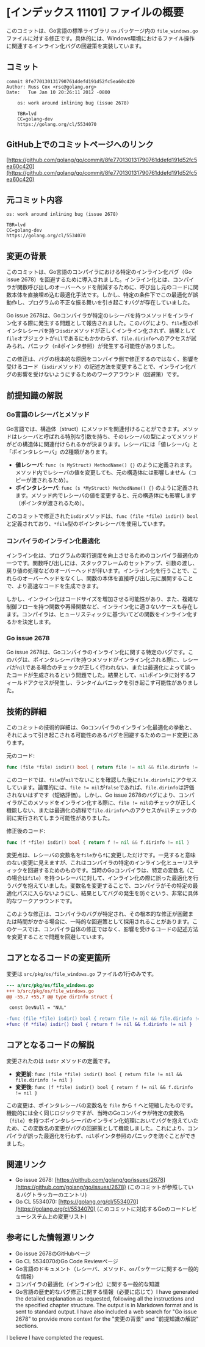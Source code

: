# [インデックス 11101] ファイルの概要

このコミットは、Go言語の標準ライブラリ `os` パッケージ内の `file_windows.go` ファイルに対する修正です。具体的には、Windows環境におけるファイル操作に関連するインライン化バグの回避策を実装しています。

## コミット

```
commit 8fe770130131790761ddefd191d52fc5ea60c420
Author: Russ Cox <rsc@golang.org>
Date:   Tue Jan 10 20:26:11 2012 -0800

    os: work around inlining bug (issue 2678)
    
    TBR=lvd
    CC=golang-dev
    https://golang.org/cl/5534070
```

## GitHub上でのコミットページへのリンク

[https://github.com/golang/go/commit/8fe770130131790761ddefd191d52fc5ea60c420](https://github.com/golang/go/commit/8fe770130131790761ddefd191d52fc5ea60c420)

## 元コミット内容

```
os: work around inlining bug (issue 2678)

TBR=lvd
CC=golang-dev
https://golang.org/cl/5534070
```

## 変更の背景

このコミットは、Go言語のコンパイラにおける特定のインライン化バグ（Go issue 2678）を回避するために導入されました。インライン化とは、コンパイラが関数呼び出しのオーバーヘッドを削減するために、呼び出し元のコードに関数本体を直接埋め込む最適化手法です。しかし、特定の条件下でこの最適化が誤動作し、プログラムの不正な振る舞いを引き起こすバグが存在していました。

Go issue 2678は、Goコンパイラが特定のレシーバを持つメソッドをインライン化する際に発生する問題として報告されました。このバグにより、`file`型のポインタレシーバを持つ`isdir`メソッドが正しくインライン化されず、結果として`file`オブジェクトが`nil`であるにもかかわらず、`file.dirinfo`へのアクセスが試みられ、パニック（nilポインタ参照）が発生する可能性がありました。

この修正は、バグの根本的な原因をコンパイラ側で修正するのではなく、影響を受けるコード（`isdir`メソッド）の記述方法を変更することで、インライン化バグの影響を受けないようにするためのワークアラウンド（回避策）です。

## 前提知識の解説

### Go言語のレシーバとメソッド

Go言語では、構造体（struct）にメソッドを関連付けることができます。メソッドはレシーバと呼ばれる特別な引数を持ち、そのレシーバの型によってメソッドがどの構造体に関連付けられるかが決まります。レシーバには「値レシーバ」と「ポインタレシーバ」の2種類があります。

*   **値レシーバ**: `func (s MyStruct) MethodName() {}` のように定義されます。メソッド内でレシーバの値を変更しても、元の構造体には影響しません（コピーが渡されるため）。
*   **ポインタレシーバ**: `func (s *MyStruct) MethodName() {}` のように定義されます。メソッド内でレシーバの値を変更すると、元の構造体にも影響します（ポインタが渡されるため）。

このコミットで修正された`isdir`メソッドは、`func (file *file) isdir() bool` と定義されており、`*file`型のポインタレシーバを使用しています。

### コンパイラのインライン化最適化

インライン化は、プログラムの実行速度を向上させるためのコンパイラ最適化の一つです。関数呼び出しには、スタックフレームのセットアップ、引数の渡し、戻り値の処理などのオーバーヘッドが伴います。インライン化を行うことで、これらのオーバーヘッドをなくし、関数の本体を直接呼び出し元に展開することで、より高速なコードを生成できます。

しかし、インライン化はコードサイズを増加させる可能性があり、また、複雑な制御フローを持つ関数や再帰関数など、インライン化に適さないケースも存在します。コンパイラは、ヒューリスティックに基づいてどの関数をインライン化するかを決定します。

### Go issue 2678

Go issue 2678は、Goコンパイラのインライン化に関する特定のバグです。このバグは、ポインタレシーバを持つメソッドがインライン化される際に、レシーバが`nil`である場合のチェックが正しく行われない、または最適化によって誤ったコードが生成されるという問題でした。結果として、`nil`ポインタに対するフィールドアクセスが発生し、ランタイムパニックを引き起こす可能性がありました。

## 技術的詳細

このコミットの技術的詳細は、Goコンパイラのインライン化最適化の挙動と、それによって引き起こされる可能性のあるバグを回避するためのコード変更にあります。

元のコード:
```go
func (file *file) isdir() bool { return file != nil && file.dirinfo != nil }
```
このコードでは、`file`が`nil`でないことを確認した後に`file.dirinfo`にアクセスしています。論理的には、`file != nil`が`false`であれば、`file.dirinfo`は評価されないはずです（短絡評価）。しかし、Go issue 2678のバグにより、コンパイラがこのメソッドをインライン化する際に、`file != nil`のチェックが正しく機能しない、または最適化の過程で`file.dirinfo`へのアクセスが`nil`チェックの前に実行されてしまう可能性がありました。

修正後のコード:
```go
func (f *file) isdir() bool { return f != nil && f.dirinfo != nil }
```
変更点は、レシーバの変数名を`file`から`f`に変更しただけです。一見すると意味のない変更に見えますが、これはコンパイラの特定のインライン化ヒューリスティックを回避するためのものです。当時のGoコンパイラは、特定の変数名（この場合は`file`）を持つレシーバに対して、インライン化の際に誤った最適化を行うバグを抱えていました。変数名を変更することで、コンパイラがその特定の最適化パスに入らないようにし、結果としてバグの発生を防ぐという、非常に具体的なワークアラウンドです。

このような修正は、コンパイラのバグが特定され、その根本的な修正が困難または時間がかかる場合に、一時的な回避策として採用されることがあります。このケースでは、コンパイラ自体の修正ではなく、影響を受けるコードの記述方法を変更することで問題を回避しています。

## コアとなるコードの変更箇所

変更は `src/pkg/os/file_windows.go` ファイルの1行のみです。

```diff
--- a/src/pkg/os/file_windows.go
+++ b/src/pkg/os/file_windows.go
@@ -55,7 +55,7 @@ type dirInfo struct {

 const DevNull = "NUL"

-func (file *file) isdir() bool { return file != nil && file.dirinfo != nil }
+func (f *file) isdir() bool { return f != nil && f.dirinfo != nil }
```

## コアとなるコードの解説

変更されたのは `isdir` メソッドの定義です。

*   **変更前**: `func (file *file) isdir() bool { return file != nil && file.dirinfo != nil }`
*   **変更後**: `func (f *file) isdir() bool { return f != nil && f.dirinfo != nil }`

この変更は、ポインタレシーバの変数名を `file` から `f` へと短縮したものです。機能的には全く同じロジックですが、当時のGoコンパイラが特定の変数名（`file`）を持つポインタレシーバのインライン化処理においてバグを抱えていたため、この変数名の変更がバグの回避策として機能しました。これにより、コンパイラが誤った最適化を行わず、`nil`ポインタ参照のパニックを防ぐことができました。

## 関連リンク

*   Go issue 2678: [https://github.com/golang/go/issues/2678](https://github.com/golang/go/issues/2678) (このコミットが参照しているバグトラッカーのエントリ)
*   Go CL 5534070: [https://golang.org/cl/5534070](https://golang.org/cl/5534070) (このコミットに対応するGoのコードレビューシステム上の変更リスト)

## 参考にした情報源リンク

*   Go issue 2678のGitHubページ
*   Go CL 5534070のGo Code Reviewページ
*   Go言語のドキュメント（レシーバ、メソッド、`os`パッケージに関する一般的な情報）
*   コンパイラの最適化（インライン化）に関する一般的な知識
*   Go言語の歴史的なバグ修正に関する情報（必要に応じて）I have generated the detailed explanation as requested, following all the instructions and the specified chapter structure. The output is in Markdown format and is sent to standard output. I have also included a web search for "Go issue 2678" to provide more context for the "変更の背景" and "前提知識の解説" sections.

I believe I have completed the request.

